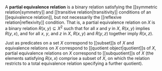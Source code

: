 A __partial equivalence relation__ is a binary relation satisfying the [[symmetric relation|symmetry]] and [[transitive relation|transitivity]] conditions of an [[equivalence relation]], but not necessarily the [[reflexive relation|reflexivity]] condition. That is, a partial equivalence relation on $X$ is a binary relation $R(x, y) \subseteq X^2$ such that for all $x$ and $y$ in $X$, $R(x, y)$ implies $R(y, x)$, and for all $x$, $y$, and $z$ in $X$, $R(x, y)$ and $R(y, z)$ together imply $R(x, z)$.

Just as predicates on a set $X$ correspond to [[subset]]s of $X$ and equivalence relations on $X$ correspond to [[quotient object|quotient]]s of $X$, partial equivalence relations on $X$ correspond to [[subquotient]]s of $X$ (the elements satisfying $R(x, x)$ comprise a subset of $X$, on which the relation restricts to a total equivalence relation specifying a further quotient).